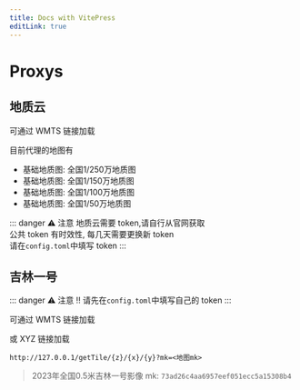 ```yaml
---
title: Docs with VitePress
editLink: true
---
```


<script setup>
import GetAddress from "./GetAddress.vue"

</script>

# Proxys

## 地质云

可通过 WMTS 链接加载

<GetAddress path="/WMTS/geocloud"/>

目前代理的地图有

- 基础地质图: 全国1/250万地质图
- 基础地质图: 全国1/150万地质图
- 基础地质图: 全国1/100万地质图
- 基础地质图: 全国1/50万地质图

::: danger ⚠️ 注意
地质云需要 token,请自行从官网获取  
公共 token 有时效性, 每几天需要更换新 token  
请在`config.toml`中填写 token
:::

## 吉林一号

::: danger ⚠️ 注意
‼️ 请先在`config.toml`中填写自己的 token
:::

可通过 WMTS 链接加载

<GetAddress path="/WMTS/jl1"/>

或 XYZ 链接加载

```text
http://127.0.0.1/getTile/{z}/{x}/{y}?mk=<地图mk>
```

> 2023年全国0.5米吉林一号影像 mk: `73ad26c4aa6957eef051ecc5a15308b4`
